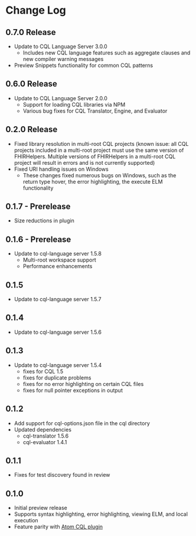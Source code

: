 # Change Log

## 0.7.0 Release

- Update to CQL Language Server 3.0.0
  - Includes new CQL language features such as aggregate clauses and new compiler warning messages
- Preview Snippets functionality for common CQL patterns

## 0.6.0 Release

- Update to CQL Language Server 2.0.0
  - Support for loading CQL libraries via NPM
  - Various bug fixes for CQL Translator, Engine, and Evaluator

## 0.2.0 Release

- Fixed library resolution in multi-root CQL projects (known issue: all CQL projects included in a multi-root project must use the same version of FHIRHelpers. Multiple versions of FHIRHelpers in a multi-root CQL project will result in errors and is not currently supported)
- Fixed URI handling issues on Windows
  - These changes fixed numerous bugs on Windows, such as the return type hover, the error highlighting, the execute ELM functionality

## 0.1.7 - Prerelease

- Size reductions in plugin

## 0.1.6 - Prerelease

- Update to cql-language server 1.5.8
  - Multi-root workspace support
  - Performance enhancements

## 0.1.5

- Update to cql-language server 1.5.7

## 0.1.4

- Update to cql-language server 1.5.6

## 0.1.3

- Update to cql-language server 1.5.4
  - fixes for CQL 1.5
  - fixes for duplicate problems
  - fixes for no error highlighting on certain CQL files
  - fixes for null pointer exceptions in output

## 0.1.2

- Add support for cql-options.json file in the cql directory
- Updated dependencies
  - cql-translator 1.5.6
  - cql-evaluator 1.4.1

## 0.1.1

- Fixes for test discovery found in review

## 0.1.0

- Initial preview release
- Supports syntax highlighting, error highlighting, viewing ELM, and local execution
- Feature parity with [Atom CQL plugin](https://github.com/cqframework/atom_cql_support)
